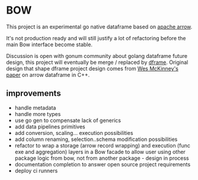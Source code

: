 # BOW

This project is an experimental go native dataframe based on [apache arrow](https://godoc.org/github.com/apache/arrow/go/arrow).

It's not production ready and will still justify a lot of refactoring before the main Bow 
interface become stable.

Discussion is open with gonum community about golang dataframe future design, 
this project will eventually be merge / replaced by 
[dframe](https://github.com/sbinet-gonum/exp/tree/dframe-proposal/dframe).
Original design that shape dframe project design comes from 
[Wes McKinney's paper](https://docs.google.com/document/d/1XHe_j87n2VHGzEbnLe786GHbbcbrzbjgG8D0IXWAeHg/edit#)
on arrow dataframe in C++.

## improvements
- handle metadata
- handle more types
- use go gen to compensate lack of generics
- add data pipelines primitives
- add conversion, scaling... execution possibilities
- add column renaming, selection..schema modification possibilities
- refactor to wrap a storage (arrow record wrapping) and execution (func exe and aggregation) layers in a Bow facade to allow user using other package logic from bow, not from another package - design in process
- documentation completion to answer open source project requirements
- deploy ci runners
